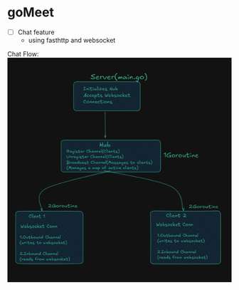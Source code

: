 # goMeet

- [ ] Chat feature 
    - using fasthttp and websocket



Chat Flow:
![alt text](image.png)